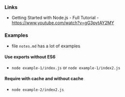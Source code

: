 ### Links
 - Getting Started with Node.js - Full Tutorial - https://www.youtube.com/watch?v=gG3pytAY2MY

### Examples
 - file `notes.md` has a lot of examples

#### Use exports without ES6
 - `node example-1/index.js` or `node example-1/index2.js` 

#### Require with cache and without cache
 - `node example-2/index2.js` 
